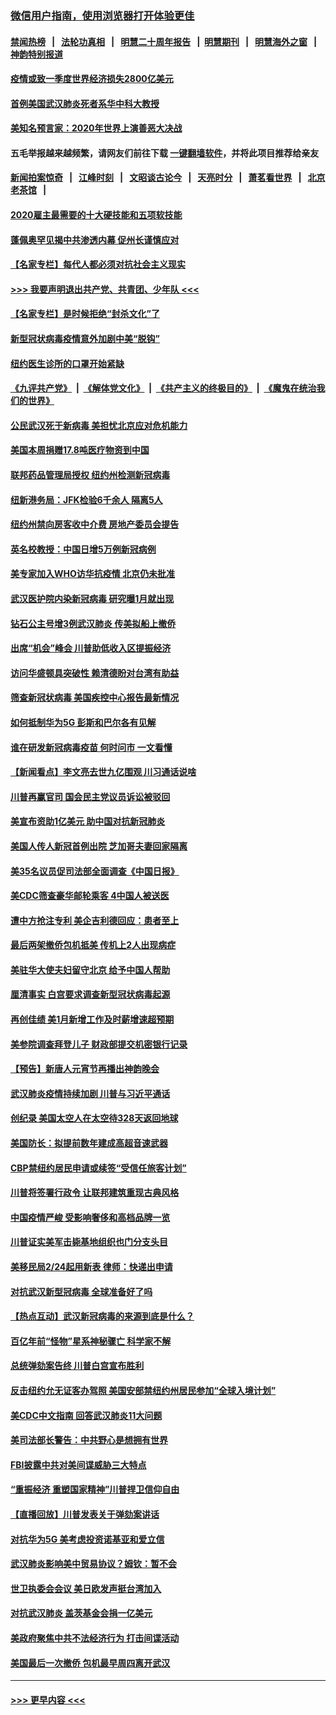 ### [微信用户指南，使用浏览器打开体验更佳](https://github.com/gfw-breaker/banned-news1/blob/master/indexes/wechat-guide.md?t=0)
#### [禁闻热榜](热点新闻.md?t=0)  &nbsp;&nbsp;|&nbsp;&nbsp; [法轮功真相](https://github.com/gfw-breaker/truth/blob/master/README.md?t=0) &nbsp;&nbsp;|&nbsp;&nbsp; [明慧二十周年报告](https://github.com/gfw-breaker/mh-reports/blob/master/README.md?t=0) &nbsp;&nbsp;|&nbsp;&nbsp;[明慧期刊](https://github.com/gfw-breaker/mh-qikan) &nbsp;&nbsp;|&nbsp;&nbsp; [明慧海外之窗](https://github.com/gfw-breaker/mh-news/blob/master/README.md?t=0) &nbsp;&nbsp;|&nbsp;&nbsp; [神韵特别报道](https://github.com/gfw-breaker/mh-news/blob/master/shenyun.md?t=0)
#### [疫情或致一季度世界经济损失2800亿美元](../pages/nsc412/n11855639.md?t=02100322) 
#### [首例美国武汉肺炎死者系华中科大教授](../pages/nsc412/n11855500.md?t=02100322) 
#### [美知名预言家：2020年世界上演善恶大决战](../pages/nsc412/n11855418.md?t=02100322) 
#### 五毛举报越来越频繁，请网友们前往下载 [一键翻墙软件](https://github.com/gfw-breaker/ssr-accounts)，并将此项目推荐给亲友
#### [新闻拍案惊奇](https://github.com/gfw-breaker/banned-news1/blob/master/pages/link4.md) &nbsp;&nbsp;|&nbsp;&nbsp; [江峰时刻](https://github.com/gfw-breaker/banned-news1/blob/master/pages/link4.md) &nbsp;&nbsp;|&nbsp;&nbsp; [文昭谈古论今](https://github.com/gfw-breaker/banned-news1/blob/master/pages/link4.md) &nbsp;&nbsp;|&nbsp;&nbsp; [天亮时分](https://github.com/gfw-breaker/banned-news1/blob/master/pages/link4.md) &nbsp;&nbsp;|&nbsp;&nbsp; [萧茗看世界](https://github.com/gfw-breaker/banned-news1/blob/master/pages/link4.md) &nbsp;&nbsp;|&nbsp;&nbsp; [北京老茶馆](https://github.com/gfw-breaker/banned-news1/blob/master/pages/link4.md) &nbsp;&nbsp;|&nbsp;&nbsp; 
#### [2020雇主最需要的十大硬技能和五项软技能](../pages/nsc412/n11850953.md?t=02100322) 
#### [蓬佩奥罕见揭中共渗透内幕 促州长谨慎应对](../pages/nsc412/n11854685.md?t=02100322) 
#### [【名家专栏】每代人都必须对抗社会主义现实](../pages/nsc412/n11831412.md?t=02100322) 
#### [>>> 我要声明退出共产党、共青团、少年队 <<<](https://github.com/begood0513/goodnews/blob/master/quit/letter.md) 
#### [【名家专栏】是时候拒绝“封杀文化”了](../pages/nsc412/n11814093.md?t=02100322) 
#### [新型冠状病毒疫情意外加剧中美“脱钩”](../pages/nsc412/n11854475.md?t=02100322) 
#### [纽约医生诊所的口罩开始紧缺](../pages/nsc412/n11853364.md?t=02100322) 
#### [《九评共产党》](https://github.com/begood0513/9ping.md/blob/master/README.md) &nbsp;|&nbsp; [《解体党文化》](../../../../jtdwh.md/blob/master/README.md)  &nbsp;|&nbsp; [《共产主义的终极目的》](../../../../gczydzjmd.md/blob/master/README.md) &nbsp;|&nbsp; [《魔鬼在统治我们的世界》](../../../../mgztzwmdsj.md/blob/master/README.md) 
#### [公民武汉死于新病毒 美担忧北京应对危机能力](../pages/nsc412/n11854331.md?t=02100322) 
#### [美国本周捐赠17.8吨医疗物资到中国](../pages/nsc412/n11854269.md?t=02100322) 
#### [联邦药品管理局授权  纽约州检测新冠病毒](../pages/nsc412/n11853371.md?t=02100322) 
#### [纽新港务局：JFK检验6千余人  隔离5人](../pages/nsc412/n11853366.md?t=02100322) 
#### [纽约州禁向房客收中介费  房地产委员会提告](../pages/nsc412/n11853360.md?t=02100322) 
#### [英名校教授：中国日增5万例新冠病例](../pages/nsc412/n11854174.md?t=02100322) 
#### [美专家加入WHO访华抗疫情 北京仍未批准](../pages/nsc412/n11854043.md?t=02100322) 
#### [武汉医护院内染新冠病毒 研究曝1月就出现](../pages/nsc412/n11852928.md?t=02100322) 
#### [钻石公主号增3例武汉肺炎 传美拟船上撤侨](../pages/nsc412/n11853240.md?t=02100322) 
#### [出席“机会”峰会 川普助低收入区提振经济](../pages/nsc412/n11853232.md?t=02100322) 
#### [访问华盛顿具突破性 赖清德盼对台湾有助益](../pages/nsc412/n11853129.md?t=02100322) 
#### [筛查新冠状病毒 美国疾控中心报告最新情况](../pages/nsc412/n11853070.md?t=02100322) 
#### [如何抵制华为5G 彭斯和巴尔各有见解](../pages/nsc412/n11852535.md?t=02100322) 
#### [谁在研发新冠病毒疫苗 何时问市 一文看懂](../pages/nsc412/n11852840.md?t=02100322) 
#### [【新闻看点】李文亮去世九亿围观 川习通话说啥](../pages/nsc412/n11852360.md?t=02100322) 
#### [川普再赢官司 国会民主党议员诉讼被驳回](../pages/nsc412/n11852287.md?t=02100322) 
#### [美宣布资助1亿美元 助中国对抗新冠肺炎](../pages/nsc412/n11852531.md?t=02100322) 
#### [美国人传人新冠首例出院 芝加哥夫妻回家隔离](../pages/nsc412/n11852452.md?t=02100322) 
#### [美35名议员促司法部全面调查《中国日报》](../pages/nsc412/n11852435.md?t=02100322) 
#### [美CDC筛查豪华邮轮乘客 4中国人被送医](../pages/nsc412/n11852085.md?t=02100322) 
#### [遭中方抢注专利 美企吉利德回应：患者至上](../pages/nsc412/n11852037.md?t=02100322) 
#### [最后两架撤侨包机抵美 传机上2人出现病症](../pages/nsc412/n11852173.md?t=02100322) 
#### [美驻华大使夫妇留守北京 给予中国人帮助](../pages/nsc412/n11852165.md?t=02100322) 
#### [厘清事实 白宫要求调查新型冠状病毒起源](../pages/nsc412/n11852106.md?t=02100322) 
#### [再创佳绩 美1月新增工作及时薪增速超预期](../pages/nsc412/n11852174.md?t=02100322) 
#### [美参院调查拜登儿子 财政部提交机密银行记录](../pages/nsc412/n11851808.md?t=02100322) 
#### [【预告】新唐人元宵节再播出神韵晚会](../pages/nsc412/n11843192.md?t=02100322) 
#### [武汉肺炎疫情持续加剧 川普与习近平通话](../pages/nsc412/n11851613.md?t=02100322) 
#### [创纪录 美国太空人在太空待328天返回地球](../pages/nsc412/n11851266.md?t=02100322) 
#### [美国防长：拟提前数年建成高超音速武器](../pages/nsc412/n11850959.md?t=02100322) 
#### [CBP禁纽约居民申请或续签“受信任旅客计划”](../pages/nsc412/n11850857.md?t=02100322) 
#### [川普将签署行政令 让联邦建筑重现古典风格](../pages/nsc412/n11850654.md?t=02100322) 
#### [中国疫情严峻 受影响奢侈和高档品牌一览](../pages/nsc412/n11850319.md?t=02100322) 
#### [川普证实美军击毙基地组织也门分支头目](../pages/nsc412/n11850383.md?t=02100322) 
#### [美移民局2/24起用新表 律师：快递出申请](../pages/nsc412/n11848220.md?t=02100322) 
#### [对抗武汉新型冠病毒 全球准备好了吗](../pages/nsc412/n11850142.md?t=02100322) 
#### [【热点互动】武汉新冠病毒的来源到底是什么？](../pages/nsc412/n11849749.md?t=02100322) 
#### [百亿年前“怪物”星系神秘骤亡 科学家不解](../pages/nsc412/n11849863.md?t=02100322) 
#### [总统弹劾案告终 川普白宫宣布胜利](../pages/nsc412/n11849985.md?t=02100322) 
#### [反击纽约允无证客办驾照  美国安部禁纽约州居民参加“全球入境计划”](../pages/nsc412/n11849828.md?t=02100322) 
#### [美CDC中文指南 回答武汉肺炎11大问题](../pages/nsc412/n11849703.md?t=02100322) 
#### [美司法部长警告：中共野心是想拥有世界](../pages/nsc412/n11849769.md?t=02100322) 
#### [FBI披露中共对美间谍威胁三大特点](../pages/nsc412/n11849700.md?t=02100322) 
#### [“重振经济 重塑国家精神”川普捍卫信仰自由](../pages/nsc412/n11849641.md?t=02100322) 
#### [【直播回放】川普发表关于弹劾案讲话](../pages/nsc412/n11849472.md?t=02100322) 
#### [对抗华为5G 美考虑投资诺基亚和爱立信](../pages/nsc412/n11849510.md?t=02100322) 
#### [武汉肺炎影响美中贸易协议？姆钦：暂不会](../pages/nsc412/n11849497.md?t=02100322) 
#### [世卫执委会会议 美日欧发声挺台湾加入](../pages/nsc412/n11849433.md?t=02100322) 
#### [对抗武汉肺炎 盖茨基金会捐一亿美元](../pages/nsc412/n11848953.md?t=02100322) 
#### [美政府聚焦中共不法经济行为 打击间谍活动](../pages/nsc412/n11849322.md?t=02100322) 
#### [美国最后一次撤侨 包机最早周四离开武汉](../pages/nsc412/n11849395.md?t=02100322) 

----
#### [ >>> 更早内容 <<< ](../indexes/nsc412-earlier.md)
